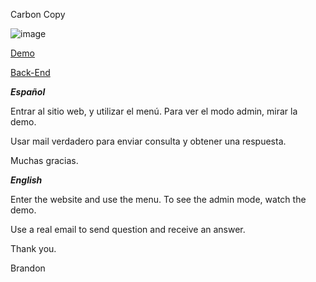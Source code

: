 Carbon Copy

![image](https://res.cloudinary.com/daynclfo8/image/upload/v1732568128/carbon.png)

[Demo](https://www.youtube.com/watch?v=bb8RomFHFdg)

[Back-End](https://github.com/pibelanzallamas/carbon-copy-back)

_**Español**_

Entrar al sitio web, y utilizar el menú. Para ver el modo admin, mirar la demo.

Usar mail verdadero para enviar consulta y obtener una respuesta.

Muchas gracias.

_**English**_

Enter the website and use the menu. To see the admin mode, watch the demo.

Use a real email to send question and receive an answer.

Thank you.

Brandon
